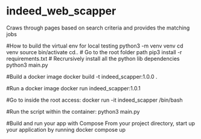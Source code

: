 
# indeed_web_scapper
Craws through pages based on search criteria and provides the matching jobs

#How to build the virtual env for local testing
python3 -m venv venv
cd venv
source bin/activate
cd.. # Go to the root folder path
pip3 install -r requirements.txt # Recrursively install all the python lib dependencies
python3 main.py

#Build a docker image
docker build -t indeed_scapper:1.0.0 .

#Run a docker image
docker run indeed_scapper:1.0.1

#Go to inside the root access:
docker run -it indeed_scapper /bin/bash

#Run the script within the container:
python3 main.py

#Build and run your app with Compose
From your project directory, start up your application by running
docker compose up

